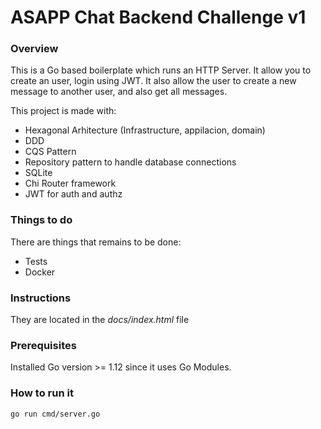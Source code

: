 # ASAPP Chat Backend Challenge v1
### Overview
This is a Go based boilerplate which runs an HTTP Server. It allow you to create an user, login using JWT.
It also allow the user to create a new message to another user, and also get all messages.

This project is made with:
  - Hexagonal Arhitecture (Infrastructure, appilacion, domain)
  - DDD
  - CQS Pattern
  - Repository pattern to handle database connections
  - SQLite
  - Chi Router framework
  - JWT for auth and authz

### Things to do
There are things that remains to be done:
  - Tests
  - Docker
### Instructions

They are located in the *docs/index.html* file

### Prerequisites

Installed Go version >= 1.12 since it uses Go Modules.

### How to run it
`
go run cmd/server.go
`
